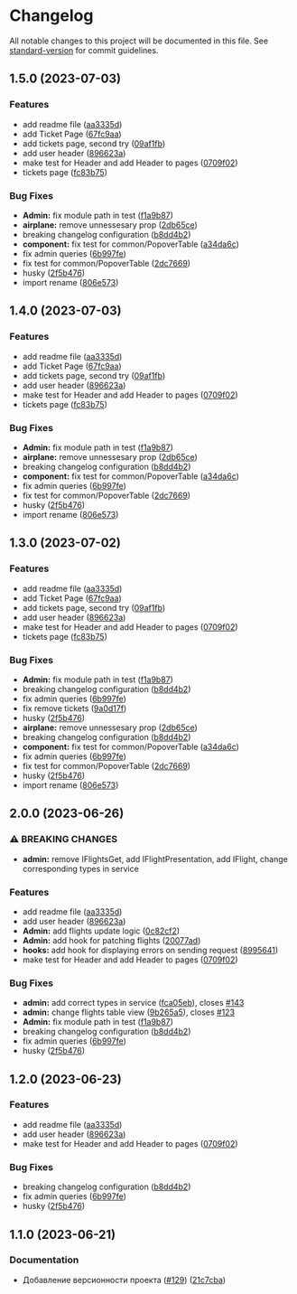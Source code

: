 # Changelog

All notable changes to this project will be documented in this file. See [standard-version](https://github.com/conventional-changelog/standard-version) for commit guidelines.

## 1.5.0 (2023-07-03)

### Features

- add readme file ([aa3335d](https://gitlab.com/levotarayan98/airways/commit/aa3335dee94fc97a422e12419bac5da6a82d0407))
- add Ticket Page ([67fc9aa](https://gitlab.com/levotarayan98/airways/commit/67fc9aaa74970176e0a269631191d1c5876667f7))
- add tickets page, second try ([09af1fb](https://gitlab.com/levotarayan98/airways/commit/09af1fbb13baf8fabd340f19ce3a1b56ff586752))
- add user header ([896623a](https://gitlab.com/levotarayan98/airways/commit/896623afd283f800e75052c6a5b25dfb900c00d9))
- make test for Header and add Header to pages ([0709f02](https://gitlab.com/levotarayan98/airways/commit/0709f029549cd7cdc73052bf894175212694767f))
- tickets page ([fc83b75](https://gitlab.com/levotarayan98/airways/commit/fc83b751c3079138d0fbaa122d8c0cd50ad406ed))

### Bug Fixes

- **Admin:** fix module path in test ([f1a9b87](https://gitlab.com/levotarayan98/airways/commit/f1a9b87277ff47b5a63404d4d23e7a2cff5d9290))
- **airplane:** remove unnessesary prop ([2db65ce](https://gitlab.com/levotarayan98/airways/commit/2db65ce3cb40fbafcbbab6fc9e544c7f3b2c34e1))
- breaking changelog configuration ([b8dd4b2](https://gitlab.com/levotarayan98/airways/commit/b8dd4b24ded5fb511d935cbc6ecd8628ed2ae88e))
- **component:** fix test for common/PopoverTable ([a34da6c](https://gitlab.com/levotarayan98/airways/commit/a34da6c2a28c758d88172ba742b5936abb9e8bf6))
- fix admin queries ([6b997fe](https://gitlab.com/levotarayan98/airways/commit/6b997fe3d4f17f2dbc0eed7469ee7b064f3d3d13))
- fix test for common/PopoverTable ([2dc7669](https://gitlab.com/levotarayan98/airways/commit/2dc7669726eb038becc43cc55e52aa1f2be8eb65))
- husky ([2f5b476](https://gitlab.com/levotarayan98/airways/commit/2f5b476cadf119fc525850abe28322e98d4349dd))
- import rename ([806e573](https://gitlab.com/levotarayan98/airways/commit/806e573051ff0463e71374b85d5f5ebdffac4748))

## 1.4.0 (2023-07-03)

### Features

- add readme file ([aa3335d](https://gitlab.com/levotarayan98/airways/commit/aa3335dee94fc97a422e12419bac5da6a82d0407))
- add Ticket Page ([67fc9aa](https://gitlab.com/levotarayan98/airways/commit/67fc9aaa74970176e0a269631191d1c5876667f7))
- add tickets page, second try ([09af1fb](https://gitlab.com/levotarayan98/airways/commit/09af1fbb13baf8fabd340f19ce3a1b56ff586752))
- add user header ([896623a](https://gitlab.com/levotarayan98/airways/commit/896623afd283f800e75052c6a5b25dfb900c00d9))
- make test for Header and add Header to pages ([0709f02](https://gitlab.com/levotarayan98/airways/commit/0709f029549cd7cdc73052bf894175212694767f))
- tickets page ([fc83b75](https://gitlab.com/levotarayan98/airways/commit/fc83b751c3079138d0fbaa122d8c0cd50ad406ed))

### Bug Fixes

- **Admin:** fix module path in test ([f1a9b87](https://gitlab.com/levotarayan98/airways/commit/f1a9b87277ff47b5a63404d4d23e7a2cff5d9290))
- **airplane:** remove unnessesary prop ([2db65ce](https://gitlab.com/levotarayan98/airways/commit/2db65ce3cb40fbafcbbab6fc9e544c7f3b2c34e1))
- breaking changelog configuration ([b8dd4b2](https://gitlab.com/levotarayan98/airways/commit/b8dd4b24ded5fb511d935cbc6ecd8628ed2ae88e))
- **component:** fix test for common/PopoverTable ([a34da6c](https://gitlab.com/levotarayan98/airways/commit/a34da6c2a28c758d88172ba742b5936abb9e8bf6))
- fix admin queries ([6b997fe](https://gitlab.com/levotarayan98/airways/commit/6b997fe3d4f17f2dbc0eed7469ee7b064f3d3d13))
- fix test for common/PopoverTable ([2dc7669](https://gitlab.com/levotarayan98/airways/commit/2dc7669726eb038becc43cc55e52aa1f2be8eb65))
- husky ([2f5b476](https://gitlab.com/levotarayan98/airways/commit/2f5b476cadf119fc525850abe28322e98d4349dd))
- import rename ([806e573](https://gitlab.com/levotarayan98/airways/commit/806e573051ff0463e71374b85d5f5ebdffac4748))

## 1.3.0 (2023-07-02)

### Features

- add readme file ([aa3335d](https://gitlab.com/levotarayan98/airways/commit/aa3335dee94fc97a422e12419bac5da6a82d0407))
- add Ticket Page ([67fc9aa](https://gitlab.com/levotarayan98/airways/commit/67fc9aaa74970176e0a269631191d1c5876667f7))
- add tickets page, second try ([09af1fb](https://gitlab.com/levotarayan98/airways/commit/09af1fbb13baf8fabd340f19ce3a1b56ff586752))
- add user header ([896623a](https://gitlab.com/levotarayan98/airways/commit/896623afd283f800e75052c6a5b25dfb900c00d9))
- make test for Header and add Header to pages ([0709f02](https://gitlab.com/levotarayan98/airways/commit/0709f029549cd7cdc73052bf894175212694767f))
- tickets page ([fc83b75](https://gitlab.com/levotarayan98/airways/commit/fc83b751c3079138d0fbaa122d8c0cd50ad406ed))

### Bug Fixes

- **Admin:** fix module path in test ([f1a9b87](https://gitlab.com/levotarayan98/airways/commit/f1a9b87277ff47b5a63404d4d23e7a2cff5d9290))
- breaking changelog configuration ([b8dd4b2](https://gitlab.com/levotarayan98/airways/commit/b8dd4b24ded5fb511d935cbc6ecd8628ed2ae88e))
- fix admin queries ([6b997fe](https://gitlab.com/levotarayan98/airways/commit/6b997fe3d4f17f2dbc0eed7469ee7b064f3d3d13))
- fix remove tickets ([9a0d17f](https://gitlab.com/levotarayan98/airways/commit/9a0d17f703a4d7000bbe1770d86b94d72cea8b25))
- husky ([2f5b476](https://gitlab.com/levotarayan98/airways/commit/2f5b476cadf119fc525850abe28322e98d4349dd))
- **airplane:** remove unnessesary prop ([2db65ce](https://gitlab.com/levotarayan98/airways/commit/2db65ce3cb40fbafcbbab6fc9e544c7f3b2c34e1))
- breaking changelog configuration ([b8dd4b2](https://gitlab.com/levotarayan98/airways/commit/b8dd4b24ded5fb511d935cbc6ecd8628ed2ae88e))
- **component:** fix test for common/PopoverTable ([a34da6c](https://gitlab.com/levotarayan98/airways/commit/a34da6c2a28c758d88172ba742b5936abb9e8bf6))
- fix admin queries ([6b997fe](https://gitlab.com/levotarayan98/airways/commit/6b997fe3d4f17f2dbc0eed7469ee7b064f3d3d13))
- fix test for common/PopoverTable ([2dc7669](https://gitlab.com/levotarayan98/airways/commit/2dc7669726eb038becc43cc55e52aa1f2be8eb65))
- husky ([2f5b476](https://gitlab.com/levotarayan98/airways/commit/2f5b476cadf119fc525850abe28322e98d4349dd))
- import rename ([806e573](https://gitlab.com/levotarayan98/airways/commit/806e573051ff0463e71374b85d5f5ebdffac4748))

## 2.0.0 (2023-06-26)

### ⚠ BREAKING CHANGES

- **admin:** remove IFlightsGet, add IFlightPresentation, add IFlight, change corresponding
  types in service

### Features

- add readme file ([aa3335d](https://gitlab.com/levotarayan98/airways/commit/aa3335dee94fc97a422e12419bac5da6a82d0407))
- add user header ([896623a](https://gitlab.com/levotarayan98/airways/commit/896623afd283f800e75052c6a5b25dfb900c00d9))
- **Admin:** add flights update logic ([0c82cf2](https://gitlab.com/levotarayan98/airways/commit/0c82cf21b33a0e4c22715480921447011bbf2fd0))
- **Admin:** add hook for patching flights ([20077ad](https://gitlab.com/levotarayan98/airways/commit/20077ad5850b6cf912cb394e8ae0bed4a694aad8))
- **hooks:** add hook for displaying errors on sending request ([8995641](https://gitlab.com/levotarayan98/airways/commit/8995641d961c2aeb850d6b229dd496c3d9d64c60))
- make test for Header and add Header to pages ([0709f02](https://gitlab.com/levotarayan98/airways/commit/0709f029549cd7cdc73052bf894175212694767f))

### Bug Fixes

- **admin:** add correct types in service ([fca05eb](https://gitlab.com/levotarayan98/airways/commit/fca05ebab802282f2dce20e62cdd3ba78aa7da1d)), closes [#143](https://gitlab.com/levotarayan98/airways/issues/143)
- **admin:** change flights table view ([9b265a5](https://gitlab.com/levotarayan98/airways/commit/9b265a5a687a17359715538b4fa36c42e318655c)), closes [#123](https://gitlab.com/levotarayan98/airways/issues/123)
- **Admin:** fix module path in test ([f1a9b87](https://gitlab.com/levotarayan98/airways/commit/f1a9b87277ff47b5a63404d4d23e7a2cff5d9290))
- breaking changelog configuration ([b8dd4b2](https://gitlab.com/levotarayan98/airways/commit/b8dd4b24ded5fb511d935cbc6ecd8628ed2ae88e))
- fix admin queries ([6b997fe](https://gitlab.com/levotarayan98/airways/commit/6b997fe3d4f17f2dbc0eed7469ee7b064f3d3d13))
- husky ([2f5b476](https://gitlab.com/levotarayan98/airways/commit/2f5b476cadf119fc525850abe28322e98d4349dd))

## 1.2.0 (2023-06-23)

### Features

- add readme file ([aa3335d](https://gitlab.levotarayan98.com/levotarayan98/airways/commit/aa3335dee94fc97a422e12419bac5da6a82d0407))
- add user header ([896623a](https://gitlab.levotarayan98.com/levotarayan98/airways/commit/896623afd283f800e75052c6a5b25dfb900c00d9))
- make test for Header and add Header to pages ([0709f02](https://gitlab.levotarayan98.com/levotarayan98/airways/commit/0709f029549cd7cdc73052bf894175212694767f))

### Bug Fixes

- breaking changelog configuration ([b8dd4b2](https://gitlab.levotarayan98.com/levotarayan98/airways/commit/b8dd4b24ded5fb511d935cbc6ecd8628ed2ae88e))
- fix admin queries ([6b997fe](https://gitlab.levotarayan98.com/levotarayan98/airways/commit/6b997fe3d4f17f2dbc0eed7469ee7b064f3d3d13))
- husky ([2f5b476](https://gitlab.levotarayan98.com/levotarayan98/airways/commit/2f5b476cadf119fc525850abe28322e98d4349dd))

## 1.1.0 (2023-06-21)

### Documentation

- Добавление версионности проекта ([#129](https://gitlab.com/levotarayan98/airways/-/issues/129)) ([21c7cba](https://gitlab.com/levotarayan98/airways/commit/21c7cbab14933d1b7277be422400fecc8dc15952))
